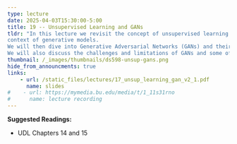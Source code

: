```yaml
---
type: lecture
date: 2025-04-03T15:30:00-5:00
title: 19 -- Unsupervised Learning and GANs
tldr: "In this lecture we revisit the concept of unsupervised learning in the
context of generative models. 
We will then dive into Generative Adversarial Networks (GANs) and their applications. 
We will also discuss the challenges and limitations of GANs and some of the recent advances in the field."
thumbnail: /_images/thumbnails/ds598-unsup-gans.png
hide_from_announcments: true
links: 
    - url: /static_files/lectures/17_unsup_learning_gan_v2_1.pdf
      name: slides
#    - url: https://mymedia.bu.edu/media/t/1_11s31rno
#      name: lecture recording
---
```

**Suggested Readings:**
- UDL Chapters 14 and 15
